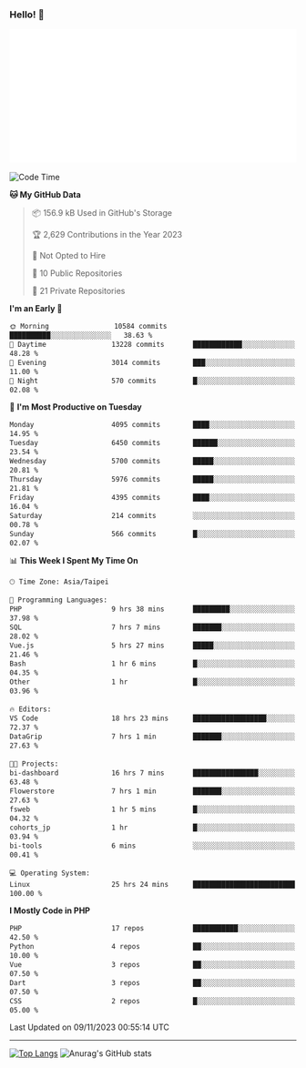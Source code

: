 ### Hello! 👋

![Metrics](/metrics.classic.svg)

<!--START_SECTION:waka-->
![Code Time](http://img.shields.io/badge/Code%20Time-775%20hrs%206%20mins-blue)

**🐱 My GitHub Data** 

> 📦 156.9 kB Used in GitHub's Storage 
 > 
> 🏆 2,629 Contributions in the Year 2023
 > 
> 🚫 Not Opted to Hire
 > 
> 📜 10 Public Repositories 
 > 
> 🔑 21 Private Repositories 
 > 
**I'm an Early 🐤** 

```text
🌞 Morning                10584 commits       ██████████░░░░░░░░░░░░░░░   38.63 % 
🌆 Daytime                13228 commits       ████████████░░░░░░░░░░░░░   48.28 % 
🌃 Evening                3014 commits        ███░░░░░░░░░░░░░░░░░░░░░░   11.00 % 
🌙 Night                  570 commits         █░░░░░░░░░░░░░░░░░░░░░░░░   02.08 % 
```
📅 **I'm Most Productive on Tuesday** 

```text
Monday                   4095 commits        ████░░░░░░░░░░░░░░░░░░░░░   14.95 % 
Tuesday                  6450 commits        ██████░░░░░░░░░░░░░░░░░░░   23.54 % 
Wednesday                5700 commits        █████░░░░░░░░░░░░░░░░░░░░   20.81 % 
Thursday                 5976 commits        █████░░░░░░░░░░░░░░░░░░░░   21.81 % 
Friday                   4395 commits        ████░░░░░░░░░░░░░░░░░░░░░   16.04 % 
Saturday                 214 commits         ░░░░░░░░░░░░░░░░░░░░░░░░░   00.78 % 
Sunday                   566 commits         █░░░░░░░░░░░░░░░░░░░░░░░░   02.07 % 
```


📊 **This Week I Spent My Time On** 

```text
🕑︎ Time Zone: Asia/Taipei

💬 Programming Languages: 
PHP                      9 hrs 38 mins       █████████░░░░░░░░░░░░░░░░   37.98 % 
SQL                      7 hrs 7 mins        ███████░░░░░░░░░░░░░░░░░░   28.02 % 
Vue.js                   5 hrs 27 mins       █████░░░░░░░░░░░░░░░░░░░░   21.46 % 
Bash                     1 hr 6 mins         █░░░░░░░░░░░░░░░░░░░░░░░░   04.35 % 
Other                    1 hr                █░░░░░░░░░░░░░░░░░░░░░░░░   03.96 % 

🔥 Editors: 
VS Code                  18 hrs 23 mins      ██████████████████░░░░░░░   72.37 % 
DataGrip                 7 hrs 1 min         ███████░░░░░░░░░░░░░░░░░░   27.63 % 

🐱‍💻 Projects: 
bi-dashboard             16 hrs 7 mins       ████████████████░░░░░░░░░   63.48 % 
Flowerstore              7 hrs 1 min         ███████░░░░░░░░░░░░░░░░░░   27.63 % 
fsweb                    1 hr 5 mins         █░░░░░░░░░░░░░░░░░░░░░░░░   04.32 % 
cohorts_jp               1 hr                █░░░░░░░░░░░░░░░░░░░░░░░░   03.94 % 
bi-tools                 6 mins              ░░░░░░░░░░░░░░░░░░░░░░░░░   00.41 % 

💻 Operating System: 
Linux                    25 hrs 24 mins      █████████████████████████   100.00 % 
```

**I Mostly Code in PHP** 

```text
PHP                      17 repos            ███████████░░░░░░░░░░░░░░   42.50 % 
Python                   4 repos             ██░░░░░░░░░░░░░░░░░░░░░░░   10.00 % 
Vue                      3 repos             ██░░░░░░░░░░░░░░░░░░░░░░░   07.50 % 
Dart                     3 repos             ██░░░░░░░░░░░░░░░░░░░░░░░   07.50 % 
CSS                      2 repos             █░░░░░░░░░░░░░░░░░░░░░░░░   05.00 % 
```




 Last Updated on 09/11/2023 00:55:14 UTC
<!--END_SECTION:waka-->

<hr>

<span style="display:inline-block">[![Top Langs](https://github-readme-stats.vercel.app/api/top-langs/?username=maureendadap&layout=compact&theme=transparent)](https://github.com/anuraghazra/github-readme-stats)</span>
<span style="display:inline-block">![Anurag's GitHub stats](https://github-readme-stats.vercel.app/api?username=maureendadap&show_icons=true&theme=transparent&count_private=true)</span>

<!--
**MaureenDadap/maureendadap** is a ✨ _special_ ✨ repository because its `README.md` (this file) appears on your GitHub profile.

Here are some ideas to get you started:

- 🔭 I’m currently working on ...
- 🌱 I’m currently learning ...
- 👯 I’m looking to collaborate on ...
- 🤔 I’m looking for help with ...
- 💬 Ask me about ...
- 📫 How to reach me: ...
- 😄 Pronouns: ...
- ⚡ Fun fact: ...
-->
